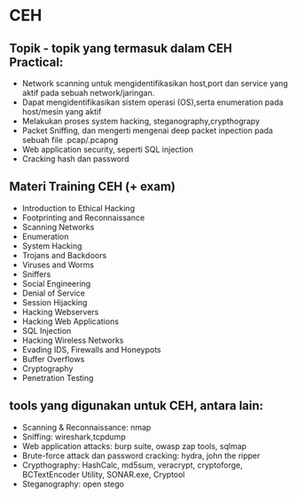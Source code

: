 # CEH

## Topik - topik yang termasuk dalam CEH Practical:

- Network scanning untuk mengidentifikasikan host,port dan service yang aktif pada sebuah network/jaringan.
- Dapat mengidentifikasikan sistem operasi (OS),serta enumeration pada host/mesin yang aktif
- Melakukan proses system hacking, steganography,crypthograpy
- Packet Sniffing, dan mengerti mengenai deep packet inpection pada sebuah file .pcap/.pcapng
- Web application security, seperti SQL injection
- Cracking hash dan password

## Materi Training CEH (+ exam)
- Introduction to Ethical Hacking
- Footprinting and Reconnaissance
- Scanning Networks
- Enumeration
- System Hacking
- Trojans and Backdoors
- Viruses and Worms
- Sniffers
- Social Engineering
- Denial of Service
- Session Hijacking
- Hacking Webservers
- Hacking Web Applications
- SQL Injection
- Hacking Wireless Networks
- Evading IDS, Firewalls and Honeypots
- Buffer Overflows
- Cryptography
- Penetration Testing

## tools yang digunakan untuk CEH, antara lain:

- Scanning & Reconnaissance: nmap
- Sniffing: wireshark,tcpdump
- Web application attacks: burp suite, owasp zap tools, sqlmap
- Brute-force attack dan password cracking: hydra, john the ripper
- Crypthography: HashCalc, md5sum, veracrypt, cryptoforge, BCTextEncoder Utility, SONAR.exe, Cryptool
- Steganography: open stego
